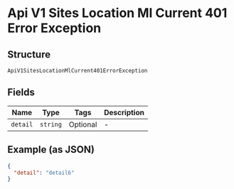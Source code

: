 
# Api V1 Sites Location Ml Current 401 Error Exception

## Structure

`ApiV1SitesLocationMlCurrent401ErrorException`

## Fields

| Name | Type | Tags | Description |
|  --- | --- | --- | --- |
| `detail` | `string` | Optional | - |

## Example (as JSON)

```json
{
  "detail": "detail6"
}
```

